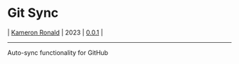 # Git Sync
| [Kameron Ronald]() | 2023 | [0.0.1](CHANGELOG.md) |

---
Auto-sync functionality for GitHub
